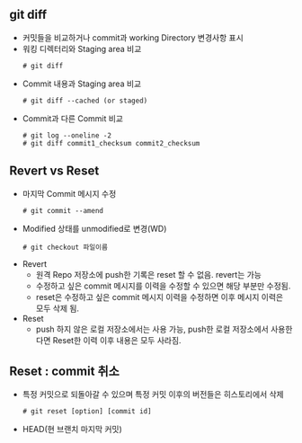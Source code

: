 ## git diff
  * 커밋들을 비교하거나 commit과 working Directory 변경사항 표시
  * 워킹 디렉터리와 Staging area 비교
     ```linux
     # git diff
     ```
  * Commit 내용과 Staging area 비교
     ```linux
     # git diff --cached (or staged)
     ```
  * Commit과 다른 Commit 비교
     ```linux
     # git log --oneline -2
     # git diff commit1_checksum commit2_checksum
     ```
 
 ## Revert vs Reset
   * 마지막 Commit 메시지 수정
     ```linux
     # git commit --amend
     ```
   * Modified 상태를 unmodified로 변경(WD)
     ```linux
     # git checkout 파일이름
     ```
   * Revert
     * 원격 Repo 저장소에 push한 기록은 reset 할 수 없음. revert는 가능 
     * 수정하고 싶은 commit 메시지를 이력을 수정할 수 있으면 해당 부분만 수정됨.
     * reset은 수정하고 싶은 commit 메시지 이력을 수정하면 이후 메시지 이력은 모두 삭제 됨.
   * Reset
     * push 하지 않은 로컬 저장소에서는 사용 가능, push한 로컬 저장소에서 사용한다면 Reset한 이력 이후 내용은 모두 사라짐. 
   
 ## Reset : commit 취소
   * 특정 커밋으로 되돌아갈 수 있으며 특정 커밋 이후의 버전들은 히스토리에서 삭제
     ```linux
     # git reset [option] [commit id]
     ```
   * HEAD(현 브랜치 마지막 커밋)  
